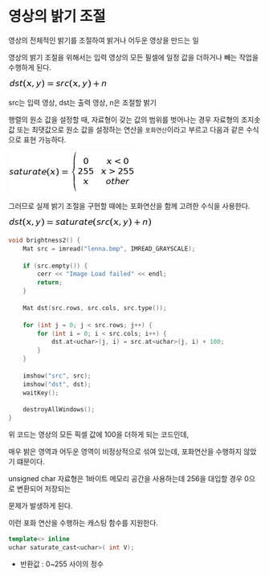 # 영상의 밝기 조절

영상의 전체적인 밝기를 조절하여 밝거나 어두운 영상을 만드는 일

영상의 밝기 조절을 위해서는 입력 영상의 모든 필셀에 일정 값을 더하거나 빼는 작업을 수행하게 된다.

![](https://github.com/bongwon-suh/TIL/blob/master/img/1001/01.jpg?raw=true)

src는 입력 영상,  dst는 출력 영상, n은 조절할 밝기

행렬의 원소 값을 설정할 때, 자료형이 갖는 값의 범위를 벗어나는 경우 자료형의 조지솟값 또는 최댓값으로 원소 값을 설정하는 연산을 `포화연산`이라고 부르고 다음과 같은 수식으로 표현 가능하다.

![](https://github.com/bongwon-suh/TIL/blob/master/img/1001/02.jpg?raw=true)



그러므로 실제 밝기 조절을 구현할 때에는 포화연산을 함께 고려한 수식을 사용한다.

![](https://github.com/bongwon-suh/TIL/blob/master/img/1001/03.png?raw=true)



```c++
void brightness2() {
	Mat src = imread("lenna.bmp", IMREAD_GRAYSCALE);

	if (src.empty()) {
		cerr << "Image Load failed" << endl;
		return;
	}

	Mat dst(src.rows, src.cols, src.type());

	for (int j = 0; j < src.rows; j++) {
		for (int i = 0; i < src.cols; i++) {
			dst.at<uchar>(j, i) = src.at<uchar>(j, i) + 100;
		}
	}

	imshow("src", src);
	imshow("dst", dst);
	waitKey();

	destroyAllWindows();
}
```

위 코드는 영상의 모든 픽셀 값에 100을 더하게 되는 코드인데,

매우 밝은 영역과 어두운 영역이 비정상적으로 섞여 있는데, 포화연산을 수행하지 않았기 떄문이다.

unsigned char 자료형은 1바이트 메모리 공간을 사용하는데 256을 대입할 경우 0으로 변환되어 저장되는 

문제가 발생하게 된다.

이런 포화 연산을 수행하는 캐스팅 함수를 지원한다.



```c++
template<> inline
uchar saturate_cast<uchar>( int V);
```

- 반환값 : 0~255 사이의 정수



